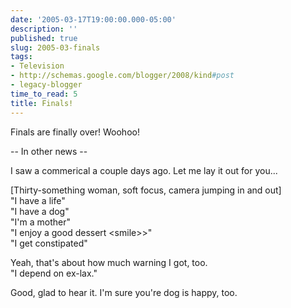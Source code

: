 ```yaml
---
date: '2005-03-17T19:00:00.000-05:00'
description: ''
published: true
slug: 2005-03-finals
tags:
- Television
- http://schemas.google.com/blogger/2008/kind#post
- legacy-blogger
time_to_read: 5
title: Finals!
---
```


Finals are finally over! Woohoo!

-- In other news --

I saw a commerical a couple days ago. Let me lay it out for you...

[Thirty-something woman, soft focus, camera jumping in and out]<br />"I have a life"<br />"I have a dog"<br />"I'm a mother"<br />"I enjoy a good dessert &lt;smile&gt;>"<br />"I get constipated"

Yeah, that's about how much warning I got, too.<br />"I depend on ex-lax."

Good, glad to hear it. I'm sure you're dog is happy, too.